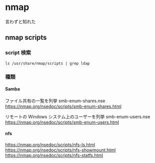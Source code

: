 # nmap
言わずと知れた

## nmap scripts

### script 検索

```
ls /usr/share/nmap/scripts | grep ldap
```

### 種類
#### Samba
ファイル共有の一覧を列挙
smb-enum-shares.nse
https://nmap.org/nsedoc/scripts/smb-enum-shares.html

リモートの Windows システム上のユーザーを列挙
smb-enum-users.nse
https://nmap.org/nsedoc/scripts/smb-enum-users.html

#### nfs
https://nmap.org/nsedoc/scripts/nfs-ls.html
https://nmap.org/nsedoc/scripts/nfs-showmount.html
https://nmap.org/nsedoc/scripts/nfs-statfs.html
